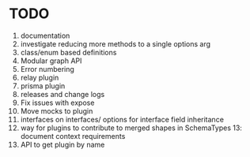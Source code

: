 # TODO

1. documentation
2. investigate reducing more methods to a single options arg
3. class/enum based definitions
4. Modular graph API
5. Error numbering
6. relay plugin
7. prisma plugin
8. releases and change logs
9. Fix issues with expose
10. Move mocks to plugin
11. interfaces on interfaces/ options for interface field inheritance
12. way for plugins to contribute to merged shapes in SchemaTypes 13: document context requirements
13. API to get plugin by name
